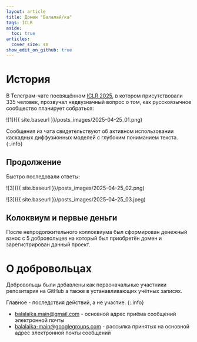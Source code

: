 ```yaml
---
layout: article
title: Домен "Балалай/ка"
tags: ICLR
aside:
  toc: true
articles:
  cover_size: sm
show_edit_on_github: true
---
```


# История

В Телеграм-чате посвящённом [ICLR 2025](https://iclr.cc/virtual/2025/papers.html?filter=titles), в котором присутствовали 335 человек, прозвучал <!--more--> недвузначный вопрос о том, как русскоязычное сообщество планирует собраться:

![1]({{ site.baseurl }}/posts_images/2025-04-25_01.png)

Сообщения из чата свидетельствуют об активном использовании каскадных диффузионных моделей с глубоким пониманием текста.
{:.info}

## Продолжение

Быстро последовали ответы:

![3]({{ site.baseurl }}/posts_images/2025-04-25_02.png)

![3]({{ site.baseurl }}/posts_images/2025-04-25_03.jpeg)

## Колоквиум и первые деньги

После непродолжительного коллоквиума был сформирован денежный взнос с 5 добровольцев на который был приобретён домен и зарегистрирован данный проект.

# О добровольцах

Добровольцы были добавлены как первоначальные участники репозитария на GitHub а также в устанавливающих учётных записях.

Главное - последствия действий, а не участие.
{:.info}

  * [balalaika.main@gmail.com](mailto:balalaika.main@gmail.com) - основной адрес приёма сообщений электронной почты
  * [balalaika-main@googlegroups.com](mailto:balalaika-main@googlegroups.com) - рассылка принятых  на основной адрес электронной почты сообщений
